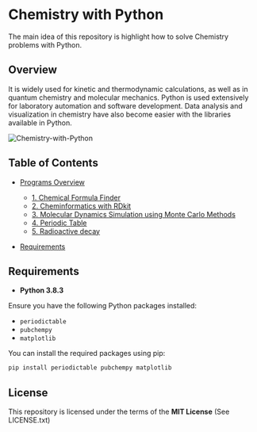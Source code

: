 # Chemistry with Python

The main idea of this repository is highlight how to solve Chemistry problems with Python.

## Overview

It is widely used for kinetic and thermodynamic calculations, as well as in quantum chemistry and molecular mechanics. Python is used extensively for laboratory automation and software development. Data analysis and visualization in chemistry have also become easier with the libraries available in Python.

![Chemistry-with-Python](https://github.com/user-attachments/assets/0152c030-16cb-44b6-ad0d-55752c3c7407)



## Table of Contents

- [Programs Overview](#programs-overview)
  - [1. Chemical Formula Finder](#1-Chemical-Formula-Finder)
  - [2. Cheminformatics with RDkit](#2-Cheminformatics-with-RDkit)
  - [3. Molecular Dynamics Simulation using Monte Carlo Methods](#3-Molecular-Dynamics-Simulation-using-Monte-Carlo-Methods)
  - [4. Periodic Table](#4-Periodic-Table)
  - [5. Radioactive decay](#5-Radioactive-decay)
 
- [Requirements](#Requirements)  

 


## Requirements

* **Python 3.8.3**
  
Ensure you have the following Python packages installed:

- `periodictable` 
- `pubchempy`
- `matplotlib` 

You can install the required packages using pip:

```bash
pip install periodictable pubchempy matplotlib
```



## License

This repository is licensed under the terms of the **MIT License** (See LICENSE.txt)


